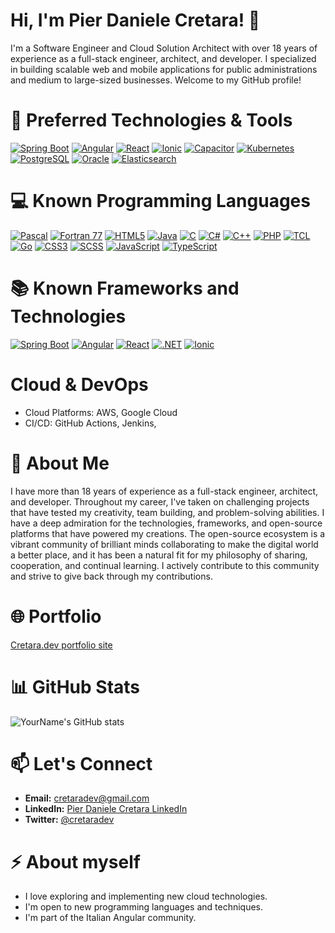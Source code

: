 # Hi, I'm Pier Daniele Cretara! 👋

I'm a Software Engineer and Cloud Solution Architect with over 18 years of experience as a full-stack engineer, architect, and developer. 
I specialized in building scalable web and mobile applications for public administrations and medium to large-sized businesses. Welcome to my GitHub profile!


# 🚀 Preferred Technologies & Tools

[![Spring Boot](https://img.shields.io/badge/Spring%20Boot-6DB33F?logo=spring&logoColor=white)](https://spring.io/projects/spring-boot)
[![Angular](https://img.shields.io/badge/Angular-DD0031?logo=angular&logoColor=white)](https://angular.io/)
[![React](https://img.shields.io/badge/React-61DAFB?logo=react&logoColor=black)](https://reactjs.org/)
[![Ionic](https://img.shields.io/badge/Ionic-%2300B4FF.svg?style=flat&logo=ionic&logoColor=white)](https://ionicframework.com/)
[![Capacitor](https://img.shields.io/badge/Capacitor-000?logo=capacitor&logoColor=blue)](https://capacitorjs.com/)
[![Kubernetes](https://img.shields.io/badge/Kubernetes-326CE5?logo=kubernetes&logoColor=white)](https://kubernetes.io/)
[![PostgreSQL](https://img.shields.io/badge/PostgreSQL-336791.svg?style=flat&logo=postgresql&logoColor=white)](https://www.postgresql.org/)
[![Oracle](https://img.shields.io/badge/Oracle-F80000?logo=oracle&logoColor=white)](https://www.oracle.com/)
[![Elasticsearch](https://img.shields.io/badge/Elasticsearch-005571.svg?style=flat&logo=elasticsearch&logoColor=white)](https://www.elastic.co/elasticsearch/)


# 💻 Known Programming Languages

[![Pascal](https://img.shields.io/badge/Pascal-00599C?logo=freepascal&logoColor=white)]()
[![Fortran 77](https://img.shields.io/badge/Fortran77-4C5B94?logo=fortran&logoColor=white)]()
[![HTML5](https://img.shields.io/badge/HTML5-E34F26?logo=html5&logoColor=white)]()
[![Java](https://img.shields.io/badge/Java-ED8B00?logo=java&logoColor=white)]()
[![C](https://img.shields.io/badge/C-00599C?logo=c&logoColor=white)]()
[![C#](https://img.shields.io/badge/C%23-239120?logo=c-sharp&logoColor=white)](https://docs.microsoft.com/en-us/dotnet/csharp/)
[![C++](https://img.shields.io/badge/C++-00599C?logo=cplusplus&logoColor=white)]()
[![PHP](https://img.shields.io/badge/PHP-777BB4?logo=php&logoColor=white)]()
[![TCL](https://img.shields.io/badge/TCL-FFCC00?logo=tcl&logoColor=black)]()
[![Go](https://img.shields.io/badge/Go-00ADD8?logo=go&logoColor=white)]()
[![CSS3](https://img.shields.io/badge/CSS3-1572B6?logo=css3&logoColor=white)]()
[![SCSS](https://img.shields.io/badge/SCSS-CC6699?logo=sass&logoColor=white)]()
[![JavaScript](https://img.shields.io/badge/JavaScript-F7DF1E?logo=javascript&logoColor=black)]()
[![TypeScript](https://img.shields.io/badge/TypeScript-3178C6?logo=typescript&logoColor=white)]()


# 📚 Known Frameworks and Technologies

[![Spring Boot](https://img.shields.io/badge/Spring%20Boot-6DB33F?logo=spring&logoColor=white)](https://spring.io/projects/spring-boot)
[![Angular](https://img.shields.io/badge/Angular-DD0031?logo=angular&logoColor=white)](https://angular.io/)
[![React](https://img.shields.io/badge/React-61DAFB?logo=react&logoColor=black)](https://reactjs.org/)
[![.NET](https://img.shields.io/badge/.NET-512BD4?logo=.net&logoColor=white)](https://dotnet.microsoft.com/)
[![Ionic](https://img.shields.io/badge/Ionic-%2300B4FF.svg?style=flat&logo=ionic&logoColor=white)](https://ionicframework.com/)


# Cloud & DevOps
- Cloud Platforms: AWS, Google Cloud
- CI/CD: GitHub Actions, Jenkins, 


# 💼 About Me

I have more than 18 years of experience as a full-stack engineer, architect, and developer. Throughout my career, I've taken on challenging projects that have tested my creativity, team building, and problem-solving abilities.
I have a deep admiration for the technologies, frameworks, and open-source platforms that have powered my creations. The open-source ecosystem is a vibrant community of brilliant minds collaborating to make the digital world a better place, and it has been a natural fit for my philosophy of sharing, cooperation, and continual learning. I actively contribute to this community and strive to give back through my contributions.


# 🌐 Portfolio
[Cretara.dev portfolio site](https://cretara.dev)


# 📊 GitHub Stats

![YourName's GitHub stats](https://github-readme-stats.vercel.app/api?username=cretara&show_icons=true&theme=default)


# 📫 Let's Connect

- **Email:** [cretaradev@gmail.com](mailto:cretaradev@gmail.com)
- **LinkedIn:** [Pier Daniele Cretara LinkedIn]([https://www.linkedin.com/in/yourprofile](https://www.linkedin.com/in/pier-daniele-cretara/))
- **Twitter:** [@cretaradev]([https://twitter.com/yourhandle](https://x.com/cretaradev))


# ⚡ About myself

- I love exploring and implementing new cloud technologies.
- I'm open to new programming languages and techniques.
- I'm part of the Italian Angular community.
